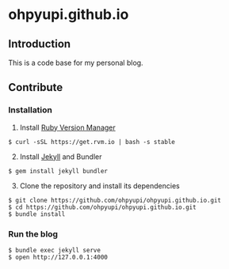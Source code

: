 # ohpyupi.github.io
## Introduction
This is a code base for my personal blog.

## Contribute
### Installation
1. Install [Ruby Version Manager][RVM]
```
$ curl -sSL https://get.rvm.io | bash -s stable
```
2. Install [Jekyll][Jekyll] and Bundler
```
$ gem install jekyll bundler
```
3. Clone the repository and install its dependencies 
```
$ git clone https://github.com/ohpyupi/ohpyupi.github.io.git
$ cd https://github.com/ohpyupi/ohpyupi.github.io.git
$ bundle install
```

### Run the blog
```
$ bundle exec jekyll serve
$ open http://127.0.0.1:4000
```

[RVM]: https://rvm.io/
[Jekyll]: https://jekyllrb.com/